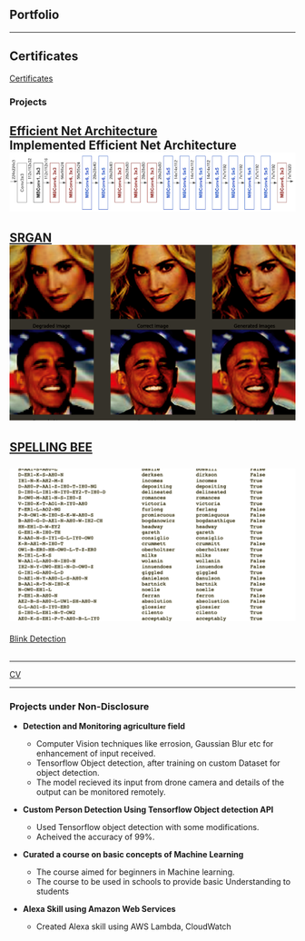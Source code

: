 ## Portfolio

---

## Certificates

[Certificates](/efficientNet) <br>


### Projects

[Efficient Net Architecture](/efficientNet) <br>
Implemented Efficient Net Architecture <br>
<img src="images/efficient/efficient_blocks.png?raw=true"/>
---
[SRGAN](/SRGAN)<br>
<img src="images/SRGAN/output.png?raw=true"/>
---
[SPELLING BEE](/SpellingBee)<br><br>
<img src="images/spelling/main.png?raw=true"/>
---
[Blink Detection](/Blink)<br><br>
<!-- <img src="images/spelling/main.png?raw=true"/> -->
---
[CV](/pdf/2020-May.pdf)
<!-- <img src="images/dummy_thumbnail.jpg?raw=true"/> -->
---
### Projects under Non-Disclosure

- **Detection and Monitoring agriculture field**
    <ul>
    <li> Computer Vision techniques like errosion, Gaussian Blur etc for enhancement of input received.</li>
    <li> Tensorflow Object detection, after training on custom Dataset for object detection. </li>
    <li> The model recieved its input from drone camera and details of the output can be monitored remotely. </li>
    </ul>

- **Custom Person Detection Using Tensorflow Object detection API**

    <ul>
    <li> Used Tensorflow object detection with some modifications. </li>
    <li> Acheived the accuracy of 99%. </li>
    </ul>

- **Curated a course on basic concepts of Machine Learning**

    <ul>
    <li>The course aimed for beginners in Machine learning.</li>
    <li>The course to be used in schools to provide basic Understanding to students</li>
    </ul>

- **Alexa Skill using Amazon Web Services**
    <ul>
    <li>Created Alexa skill using AWS Lambda, CloudWatch</li>
    </ul>


